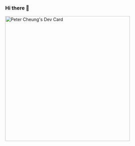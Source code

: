 ### Hi there 👋

<!--
**pchc2005/pchc2005** is a ✨ _special_ ✨ repository because its `README.md` (this file) appears on your GitHub profile.

Here are some ideas to get you started:

- 🔭 I’m currently working on ...
- 🌱 I’m currently learning ...
- 👯 I’m looking to collaborate on ...
- 🤔 I’m looking for help with ...
- 💬 Ask me about ...
- 📫 How to reach me: ...
- 😄 Pronouns: ...
- ⚡ Fun fact: ...
-->
<a href="https://app.daily.dev/pchc2005"><img src="https://api.daily.dev/devcards/c07be86e59b645b1aec74a9a50caf84f.png?r=5so" width="400" alt="Peter Cheung's Dev Card"/></a>
